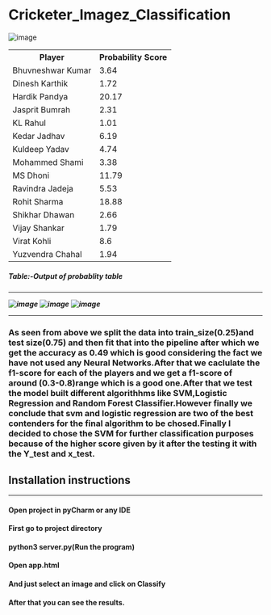 # Cricketer_Imagez_Classification

![image](https://user-images.githubusercontent.com/49801313/118776851-0c936400-b8a6-11eb-9de1-3064b6059697.png)

<table id="classTable">
                        <tbody><tr>
                            <th>Player</th>
                            <th>Probability Score</th>
                        </tr>
                        <tr>
                            <td>Bhuvneshwar Kumar</td>
                            <td id="score_bhuvneshwar_kumar">3.64</td>
                        </tr>
                        <tr>
                            <td>Dinesh Karthik</td>
                            <td id="score_dinesh_karthik">1.72</td>
                        </tr>
                        <tr>
                            <td>Hardik Pandya</td>
                            <td id="score_hardik_pandya">20.17</td>
                        </tr>
                        <tr>
                            <td>Jasprit Bumrah</td>
                            <td id="score_jasprit_bumrah">2.31</td>
                        </tr>
                        <tr>
                            <td>KL Rahul</td>
                            <td id="score_kl_rahul">1.01</td>
                        </tr>
                        <tr>
                            <td>Kedar Jadhav</td>
                            <td id="score_kedar_jadhav">6.19</td>
                        </tr>
                        <tr>
                            <td>Kuldeep Yadav</td>
                            <td id="score_kuldeep_yadav">4.74</td>
                        </tr>
                        <tr>
                            <td>Mohammed Shami</td>
                            <td id="score_mohammed_shami">3.38</td>
                        </tr>
                        <tr>
                            <td>MS Dhoni</td>
                            <td id="score_ms_dhoni">11.79</td>
                        </tr>
                        <tr>
                            <td>Ravindra Jadeja</td>
                            <td id="score_ravindra_jadeja">5.53</td>
                        </tr>
                        <tr>
                            <td>Rohit Sharma</td>
                            <td id="score_rohit_sharma">18.88</td>
                        </tr>
                        <tr>
                            <td>Shikhar Dhawan</td>
                            <td id="score_shikhar_dhawan">2.66</td>
                        </tr>
                        <tr>
                            <td>Vijay Shankar</td>
                            <td id="score_vijay_shankar">1.79</td>
                        </tr>
                           <tr>
                              <td>Virat Kohli</td>
                            <td id="score_virat_kohli">8.6</td>
                        </tr>
                        <tr>
                            <td>Yuzvendra Chahal</td>
                            <td id="score_yuzvendra_chahal">1.94</td>
                        </tr> </tbody></table>
                        <h5>Table:-Output of probablity table<h5>
  <hr>               </hr>
                        
 ![image](https://user-images.githubusercontent.com/49801313/118794599-5df81f00-b8b7-11eb-8245-380fe7b1c7c9.png)
 ![image](https://user-images.githubusercontent.com/49801313/118792834-a9113280-b8b5-11eb-97b1-9349e7a91034.png)
 ![image](https://user-images.githubusercontent.com/49801313/118792998-ce05a580-b8b5-11eb-923f-b272636c64f7.png)
 
 <hr>               </hr>
 
 
 <h3>As seen from above we split the data into train_size(0.25)and test size(0.75) and then fit that into the pipeline after which we get the accuracy as 0.49 which is good          considering the fact we have not used any Neural Networks.After that we caclulate the f1-score for each of the players and we get a f1-score of around (0.3-0.8)range which      is a good one.After that we test the model built different algorithhms like SVM,Logistic Regression and Random Forest Classifier.However finally we conclude that svm and        logistic regression are two of the best contenders for the final algorithm to be chosed.Finally I decided to chose the SVM for further classification purposes because of        the higher score given by it after the testing it with the Y_test and x_test.<h3>


<h2>Installation instructions</h2>
<hr>                     </hr>
<h4>Open project in pyCharm or any IDE</h4> 
<h4>First go to project directory</h4> 
<h4>python3 server.py(Run the program)</h4> 
<h4>Open app.html</h4> 
<h4>And just select an image and click on Classify</h4> 
<h4>After that you can see the results.</h4> 
